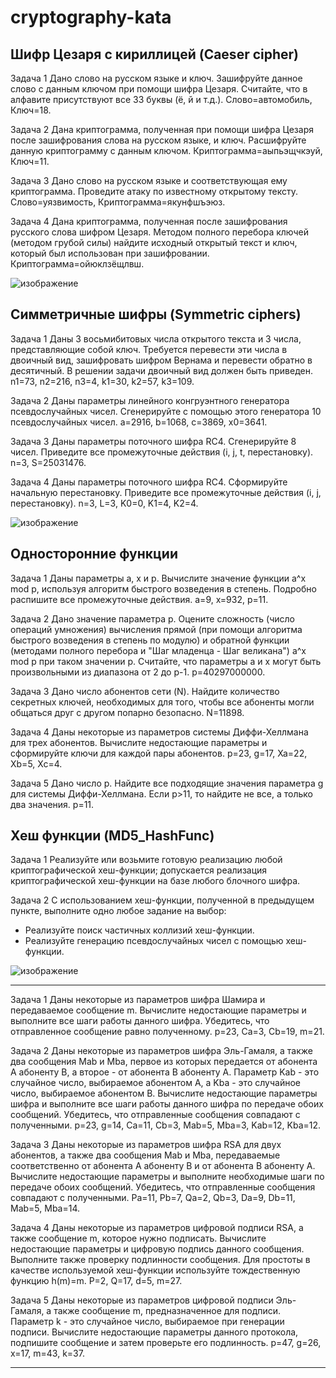 # cryptography-kata
Шифр Цезаря с кириллицей (Caeser cipher)
------------------------------------------
Задача 1
Дано слово на русском языке и ключ. Зашифруйте данное слово с данным
ключом при помощи шифра Цезаря. Считайте, что в алфавите присутствуют
все 33 буквы (ё, й и т.д.).
Слово=автомобиль, Ключ=18.

Задача 2
Дана криптограмма, полученная при помощи шифра Цезаря после зашифрования
слова на русском языке, и ключ. Расшифруйте данную криптограмму с данным
ключом. 
Криптограмма=аыпьэщчкэуй, Ключ=11.

Задача 3
Дано слово на русском языке и соответствующая ему криптограмма.
Проведите атаку по известному открытому тексту. 
Слово=уязвимость, Криптограмма=якунфшъэюз.

Задача 4
Дана криптограмма, полученная после зашифрования русского слова шифром Цезаря.
Методом полного перебора ключей (методом грубой силы) найдите исходный открытый
текст и ключ, который был использован при зашифровании. 
Криптограмма=ойюклзёщлвш.

![изображение](https://user-images.githubusercontent.com/92585647/168518225-eb0ec273-11b4-4ff9-9254-ef558e5aad0d.png)



Симметричные шифры (Symmetric ciphers)
------------------------------------------
Задача 1 
Даны 3 восьмибитовых числа открытого текста и 3 числа, представляющие собой ключ.
Требуется перевести эти числа в двоичный вид, зашифровать шифром Вернама
и перевести обратно в десятичный. В решении задачи двоичный вид должен быть приведен.
n1=73, n2=216, n3=4, k1=30, k2=57, k3=109.

Задача 2
Даны параметры линейного конгруэнтного генератора псевдослучайных чисел. Сгенерируйте с помощью этого генератора 10 псевдослучайных чисел.
a=2916, b=1068, c=3869, x0=3641.

Задача 3
Даны параметры поточного шифра RC4. Сгенерируйте 8 чисел.
Приведите все промежуточные действия (i, j, t, перестановку).
n=3, S=25031476.

Задача 4
Даны параметры поточного шифра RC4. Сформируйте начальную перестановку.
Приведите все промежуточные действия (i, j, перестановку).
n=3, L=3, K0=0, K1=4, K2=4.

![изображение](https://user-images.githubusercontent.com/92585647/168984874-8dc944b8-84b6-40fa-932c-c141ab968974.png)



Односторонние функции
------------------------------------------
Задача 1
Даны параметры a, x и p. Вычислите значение функции a^x mod p, используя алгоритм
быстрого возведения в степень. Подробно распишите все промежуточные действия.
a=9, x=932, p=11.

Задача 2
Дано значение параметра p. Оцените сложность (число операций умножения)
вычисления прямой (при помощи алгоритма быстрого возведения в степень по модулю)
и обратной функции (методами полного перебора и "Шаг младенца - Шаг великана")
a^x mod p при таком значении p. Считайте, что параметры a и x могут быть
произвольными из диапазона от 2 до p-1.
p=40297000000.

Задача 3
Дано число абонентов сети (N). Найдите количество секретных ключей,
необходимых для того, чтобы все абоненты могли общаться друг с другом
попарно безопасно.
N=11898.

Задача 4
Даны некоторые из параметров системы Диффи-Хеллмана для трех абонентов. Вычислите
недостающие параметры и сформируйте ключи для каждой пары абонентов.
p=23, g=17, Xa=22, Xb=5, Xc=4.

Задача 5
Дано число p. Найдите все подходящие значения параметра g для системы Диффи-Хеллмана.
Если p>11, то найдите не все, а только два значения.
p=11.



Хеш функции (MD5_HashFunc)
------------------------------------------
Задача 1 Реализуйте или возьмите готовую реализацию любой криптографической хеш-функции; 
допускается реализация криптографической хеш-функции на базе любого блочного шифра.

Задача 2 С использованием хеш-функции, полученной в предыдущем пункте, выполните одно любое задание на выбор:
* Реализуйте поиск частичных коллизий хеш-функции.
* Реализуйте генерацию псевдослучайных чисел с помощью хеш-функции.

![изображение](https://user-images.githubusercontent.com/92585647/170454693-26fcabcd-bba6-42ce-88ab-059084910b9d.png)

------------------------------------------
Задача 1
Даны некоторые из параметров шифра Шамира и передаваемое сообщение m. Вычислите недостающие параметры и выполните все шаги работы данного шифра. Убедитесь, что отправленное сообщение равно полученному.
p=23, Ca=3, Cb=19, m=21.

Задача 2
Даны некоторые из параметров шифра Эль-Гамаля, а также два сообщения Mab и Mba, первое из которых передается от абонента A абоненту B, а второе - от абонента B абоненту A. Параметр Kab - это случайное число, выбираемое абонентом A, а Kba - это случайное число, выбираемое абонентом B. Вычислите недостающие параметры шифра и выполните все шаги работы данного шифра по передаче обоих сообщений. Убедитесь, что отправленные сообщения совпадают с полученными.
p=23, g=14, Ca=11, Cb=3, Mab=5, Mba=3, Kab=12, Kba=12.

Задача 3
Даны некоторые из параметров шифра RSA для двух абонентов, а также два сообщения Mab и Mba, передаваемые соответственно от абонента A абоненту B и от абонента B абоненту A. Вычислите недостающие параметры и выполните необходимые шаги по передаче обоих сообщений. Убедитесь, что отправленные сообщения совпадают с полученными.
Pa=11, Pb=7, Qa=2, Qb=3, Da=9, Db=11, Mab=5, Mba=14.

Задача 4
Даны некоторые из параметров цифровой подписи RSA, а также сообщение m, которое нужно подписать. Вычислите недостающие параметры и цифровую подпись данного сообщения. Выполните также проверку подлинности сообщения. Для простоты в качестве используемой хеш-функции используйте тождественную функцию h(m)=m.
P=2, Q=17, d=5, m=27.

Задача 5
Даны некоторые из параметров цифровой подписи Эль-Гамаля, а также сообщение m, предназначенное для подписи. Параметр k - это случайное число, выбираемое при генерации подписи. Вычислите недостающие параметры данного протокола, подпишите сообщение и затем проверьте его подлинность.
p=47, g=26, x=17, m=43, k=37.



----------------------------------------------------

